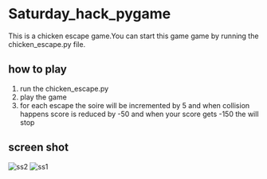 # Saturday_hack_pygame

This is a chicken escape game.You can start this game game by running the chicken_escape.py file.

## how to play

1. run the chicken_escape.py
2. play the game 
3. for each escape the soire will be incremented by 5 and when collision happens score is reduced by -50  and 
   when your score gets -150 the will stop

## screen shot

![ss2](https://user-images.githubusercontent.com/97145305/229303382-9359dcff-a3b4-4c2a-82eb-cb0fe7e1ef08.png)
![ss1](https://user-images.githubusercontent.com/97145305/229303386-2a4a1307-118d-439c-a69f-677a5b015944.png)
